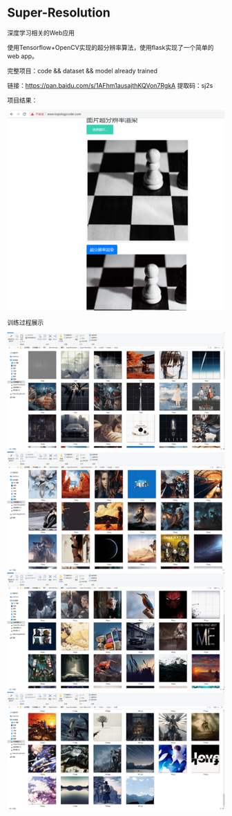 # Super-Resolution
深度学习相关的Web应用

使用Tensorflow+OpenCV实现的超分辨率算法，使用flask实现了一个简单的web app。



完整项目：code && dataset && model already trained

链接：https://pan.baidu.com/s/1AFhm1ausajthKQVon7RgkA 
提取码：sj2s 



项目结果：

![](./doc/img_01.png)

训练过程展示

![](./doc/img_02.png)
![](./doc/img_03.png)
![](./doc/img_04.png)
![](./doc/img_05.png)
